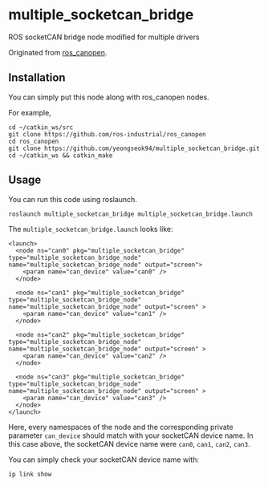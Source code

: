 # multiple_socketcan_bridge

ROS socketCAN bridge node modified for multiple drivers

Originated from [ros_canopen](https://github.com/ros-industrial/ros_canopen).

## Installation

You can simply put this node along with ros_canopen nodes.

For example,

```
cd ~/catkin_ws/src
git clone https://github.com/ros-industrial/ros_canopen
cd ros_canopen
git clone https://github.com/yeongseok94/multiple_socketcan_bridge.git
cd ~/catkin_ws && catkin_make
```

## Usage

You can run this code using roslaunch.

```
roslaunch multiple_socketcan_bridge multiple_socketcan_bridge.launch
```

The `multiple_socketcan_bridge.launch` looks like:

```
<launch>
  <node ns="can0" pkg="multiple_socketcan_bridge" type="multiple_socketcan_bridge_node" name="multiple_socketcan_bridge_node" output="screen">
    <param name="can_device" value="can0" />
  </node>

  <node ns="can1" pkg="multiple_socketcan_bridge" type="multiple_socketcan_bridge_node" name="multiple_socketcan_bridge_node" output="screen" >
    <param name="can_device" value="can1" />
  </node>
  
  <node ns="can2" pkg="multiple_socketcan_bridge" type="multiple_socketcan_bridge_node" name="multiple_socketcan_bridge_node" output="screen" >
    <param name="can_device" value="can2" />
  </node>
  
  <node ns="can3" pkg="multiple_socketcan_bridge" type="multiple_socketcan_bridge_node" name="multiple_socketcan_bridge_node" output="screen" >
    <param name="can_device" value="can3" />
  </node>
</launch>
```

Here, every namespaces of the node and the corresponding private parameter `can_device` should match with your socketCAN device name. In this case above, the socketCAN device name were `can0`, `can1`, `can2`, `can3`.

You can simply check your socketCAN device name with:

```
ip link show
```
